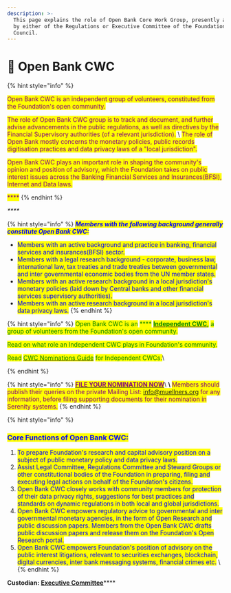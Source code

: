 ```yaml
---
description: >-
  This page explains the role of Open Bank Core Work Group, presently appointed
  by either of the Regulations or Executive Committee of the Foundation's Open
  Council.
---
```


# 📙 Open Bank CWC

{% hint style="info" %}


<mark style="color:purple;">Open Bank CWC is an independent group of volunteers, constituted from the Foundation's open community.</mark>&#x20;

<mark style="color:purple;">The role of Open Bank CWC group is to track and document, and further advise advancements in the public regulations, as well as directives by the Financial Supervisory authorities (of a relevant jurisdiction).</mark> \ <mark style="color:purple;">The role of Open Bank mostly concerns the monetary policies, public records digitisation practices and data privacy laws of a "local jurisdiction".</mark>

<mark style="color:purple;">Open Bank CWC plays an important role in shaping the community's opinion and position of advisory, which the Foundation takes on public interest issues across the Banking Financial Services and Insurances(BFSI), Internet and Data laws.</mark>&#x20;

<mark style="color:purple;">****</mark>
{% endhint %}

_****_

{% hint style="info" %}
_<mark style="color:blue;">**Members with the following background generally constitute Open Bank CWC:**</mark>_

* <mark style="color:blue;">Members with an active background and practice in banking, financial services and insurances(BFSI) sector.</mark>
* <mark style="color:blue;">Members with a legal research background - corporate, business law, international law, tax treaties and trade treaties between governmental and inter governmental economic bodies from the UN member states.</mark>
* <mark style="color:blue;">Members with an active research background in a local jurisdiction's monetary policies (laid down by Central banks and other financial services supervisory authorities).</mark>
* <mark style="color:blue;">Members with an active research background in a local jurisdiction's data privacy laws.</mark>
{% endhint %}

{% hint style="info" %}
<mark style="color:green;">Open Bank CWC is an</mark> <mark style="color:green;"></mark><mark style="color:green;">****</mark> [<mark style="color:green;">**Independent CWC**</mark>](../core-working-committee/independent-cwcs.md)<mark style="color:green;">**,**</mark> <mark style="color:green;"></mark><mark style="color:green;">a group of volunteers from the Foundation's open community.</mark>&#x20;

<mark style="color:green;">Read on what role an Independent CWC plays in Foundation's community.</mark>

<mark style="color:green;">Read</mark> [<mark style="color:green;">CWC Nominations Guide</mark>](../core-working-committee/cwc-nominations-guide.md) <mark style="color:green;">for Independent CWCs.</mark>\

{% endhint %}

{% hint style="info" %}
<mark style="color:purple;">****</mark>[<mark style="color:purple;">**FILE YOUR NOMINATION NOW**</mark>](https://share.hsforms.com/1Tl1NczJOTwWoM6n4BZRU-g3xaqh)<mark style="color:purple;">****</mark>\ <mark style="color:purple;">****</mark>\ <mark style="color:purple;">****</mark><mark style="color:purple;">Members should publish their queries on the private Mailing List: info@muellners.org for any information, before filing supporting documents for their nomination in Serenity systems.</mark>
{% endhint %}

{% hint style="info" %}
### <mark style="color:blue;">Core Functions of Open  Bank CWC:</mark>

1. <mark style="color:blue;">To prepare Foundation's research and capital advisory position on a subject of public monetary policy and data privacy laws.</mark>
2. <mark style="color:blue;">Assist Legal Committee, Regulations Committee and Steward Groups or other constitutional bodies of the Foundation in preparing, filing and executing legal actions on behalf of the Foundation's citizens.</mark>&#x20;
3. <mark style="color:blue;">Open Bank CWC closely works with community members for protection of their data privacy rights, suggestions for best practices and standards on dynamic regulations in both local and global jurisdictions.</mark>&#x20;
4. <mark style="color:blue;">Open Bank CWC empowers regulatory advice to governmental and inter governmental monetary agencies, in the form of Open Research and public discussion papers. Members from the Open Bank CWC drafts public discussion papers and release them on the Foundation's Open Research portal.</mark>
5. <mark style="color:blue;">Open Bank CWC empowers Foundation's position of advisory on the public interest litigations, relevant to securities exchanges, blockchain, digital currencies, inter bank messaging systems, financial crimes etc.</mark>  \ <mark style="color:blue;"></mark>
{% endhint %}

**Custodian:** [**Executive Committee**](../executive-council.md)****
